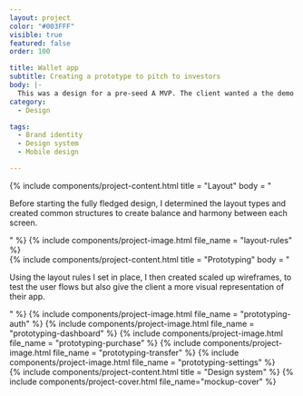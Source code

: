 ```yaml
---
layout: project
color: "#003FFF"
visible: true
featured: false
order: 100

title: Wallet app
subtitle: Creating a prototype to pitch to investors
body: |-
  This was a design for a pre-seed A MVP. The client wanted a the demo app to be graphically appealing, so I created a cool design system and then prototyped the first features for the developers to code.
category:
  - Design

tags:
  - Brand identity
  - Design system
  - Mobile design

---
```


<div class="section">
  <div class="section__container">
    {% include components/project-content.html
      title = "Layout"
      body = "
        <p>Before starting the fully fledged design, I determined the layout types and created common structures to create balance and harmony between each screen.</p>
      "
    %}
    {% include components/project-image.html file_name = "layout-rules" %}
  </div>
</div>

<div class="section">
  <div class="section__container">
    {% include components/project-content.html
      title = "Prototyping"
      body = "
        <p>Using the layout rules I set in place, I then created scaled up wireframes, to test the user flows but also give the client a more visual representation of their app.</p>
      "
    %}
    {% include components/project-image.html file_name = "prototyping-auth" %}
    {% include components/project-image.html file_name = "prototyping-dashboard" %}
    {% include components/project-image.html file_name = "prototyping-purchase" %}
    {% include components/project-image.html file_name = "prototyping-transfer" %}
    {% include components/project-image.html file_name = "prototyping-settings" %}
  </div>
</div>

<div class="section">
  <div class="section__container">
    {% include components/project-content.html
      title = "Design system"
    %}
    {% include components/project-cover.html file_name="mockup-cover" %}
  </div>
</div>
